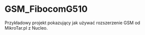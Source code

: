 # GSM_FibocomG510
Przykładowy projekt pokazujący jak używać rozszerzenie GSM od MikroTar.pl z Nucleo. 

